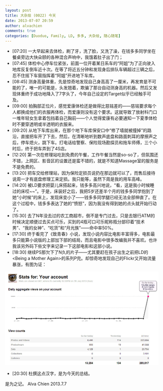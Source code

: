 ```yaml
---
layout: post
title: 大杂烩 (0022) 今天
date: 2013-07-07 20:59
author: alvachien
comments: true
categories: [Duoduo, Family, LD, 多多, 大杂烩, 随心随笔]
---
```



- [07:20] 一大早起来去体检，刷了牙，洗了脸，又洗了澡，在钱多多同学坐在餐桌旁边大快朵颐的各种混合声响中，我饿着肚子出了门；
- [07:45] 体检中心停车位紧张，前面一位开着某日系车的“阿姐”为了正向驶入地库反复倒车近十次。在等了将近五分钟和发现身后排队车辆超过三辆之后，忍不住摇下车窗指挥着“阿姐”开进地下车库。
- [08:45] 测身高量体重，先是惊奇地发现自己身高高了一厘米，再发育是不可能的了，唯一的可能是，头发翘着，欺骗了那台自动测身高的机器。然后又发现体重终于成功地降入了7字头了，今年自己设定的Target似乎已经触手可及。
- [09:00] 拍胸部正位片，感觉爱康体检还是做得比慈铭差的——慈铭要求每个人都换成他们的衣服再体检，而爱康则没有这个要求。这就导致了放射科门口一堆年轻女生拿着包挡着自己胸前——个人觉得爱康有必要通知一下夏季体检时不要穿透明或半透明的衣服来。
- [09:20] 从地下车库出来，在那个地下车库保安口中“修了墙就被撞掉”的路沿，直接把车开了下去，然后，在清晰地听到数声底盘和路面刺耳的摩擦声之后，停车熄火，跳下车。打电话给警察、保险现场勘探员和拖车师傅，三个小时后，终于把车弄到了4S店。
- [12:20] 第一次在修理站吃到免费的午餐，工作午餐当然是so-so了，但氛围还不错，上网区、影音区的设置还是蛮不错的，就是不知道Massage室的服务是不是免费的。
- [13:20] 把车交给修理站，因为保险定损员说扔在那边就可以了，而售后接待说周一才有底盘修理工来定损。我只能等，虽然下周是我的用车高峰。
- [14:20] 被LD要求把婴儿床搭起来，钱多多高兴地说，“看，这是我小时候睡过的床哎~~”。于是，床装好之后，我把5岁还差半个月的钱多多同学抱到了她“小时候”的床上，发现床变小了——钱多多同学腿已经无法全部伸直了。在这个过程中，钱多多表达了她的“愤怒”，因为我没有得到她的点头就开始行动了。
- [15:30] 去了N年没去过的农工商超市，倒不是专门过去，只是去银行ATM的时候决定顺便过去买点可乐，买到的4瓶可口可乐昵称瓶分部印着“技术男”、“我的女神”、“吃货”和“月光族”——命中率50%。
- [17:30] 终于看完了《致青春》小说，发现小说内容比电影丰富得多，电影最多只能算小说版的上部加下部的结局，而且电影中很多改编我并不喜欢。也许我该另外码下些文字来记录一下这部电影和这部小说。
- [18:30] 继续PS那欠下了N久的片子——尤其要赶在孩子出生之前把LD的&lt;Being a Mother Again&gt;的系列P完。却惊奇地发现自己的Flickr又开始流量暴涨，有图为证：

![Flickr Stats（20130707）](/assets/uploads/2013/07/FlickrStats_20130707.jpg)

- [20:30] 杜撰这点汉字，是为今天的总结。

是为之记。
Alva Chien
2013.7.7
